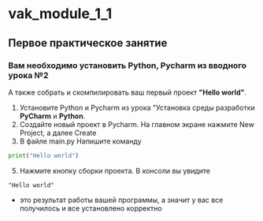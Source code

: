 # vak_module_1_1
## Первое практическое занятие
### Вам необходимо установить Python, Pycharm из вводного урока №2

А также собрать и скомпилировать ваш первый проект **"Hello world"**.  
1. Установите Python и Pycharm из урока "Установка среды разработки **PyCharm** и **Python**.
2. Создайте новый проект в Pycharm. На главном экране нажмите New Project, а далее Create
3. В файле main.py Напишите команду
```python
print("Hello world")
```
5. Нажмите кнопку сборки проекта. В консоли вы увидите
```
"Hello world"
```
- это результат работы вашей программы, а значит у вас все получилось и все установлено корректно
